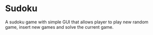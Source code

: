 # Sudoku
A sudoku game with simple GUI that allows player to play new random game, insert new games and solve the current game.
